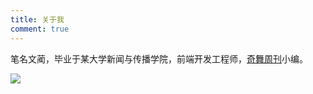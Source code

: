 ```yaml
---
title: 关于我
comment: true
---
```


笔名文蔺，毕业于某大学新闻与传播学院，前端开发工程师，[奇舞周刊](https://weekly.75team.com)小编。

![](https://p1.ssl.qhimg.com/t01e88440b10da41210.png)


